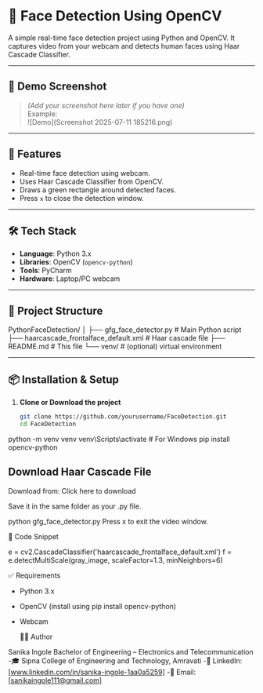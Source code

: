 # 🧠 Face Detection Using OpenCV

A simple real-time face detection project using Python and OpenCV. It captures video from your webcam and detects human faces using Haar Cascade Classifier.

---

## 📸 Demo Screenshot

> *(Add your screenshot here later if you have one)*  
> Example:  
> ![Demo](Screenshot 2025-07-11 185216.png)

---

## 🚀 Features

- Real-time face detection using webcam.
- Uses Haar Cascade Classifier from OpenCV.
- Draws a green rectangle around detected faces.
- Press `x` to close the detection window.

---

## 🛠️ Tech Stack

- **Language**: Python 3.x  
- **Libraries**: OpenCV (`opencv-python`)  
- **Tools**: PyCharm  
- **Hardware**: Laptop/PC webcam

---

## 📁 Project Structure

PythonFaceDetection/
│
├── gfg_face_detector.py # Main Python script
├── haarcascade_frontalface_default.xml # Haar cascade file
├── README.md # This file
└── venv/ # (optional) virtual environment

---

## 📦 Installation & Setup

1. **Clone or Download the project**
   ```bash
   git clone https://github.com/yourusername/FaceDetection.git
   cd FaceDetection
python -m venv venv
venv\Scripts\activate  # For Windows
pip install opencv-python

## Download Haar Cascade File

Download from:
Click here to download

Save it in the same folder as your .py file.

python gfg_face_detector.py
Press x to exit the video window.

🧠 Code Snippet

e = cv2.CascadeClassifier('haarcascade_frontalface_default.xml')
f = e.detectMultiScale(gray_image, scaleFactor=1.3, minNeighbors=6)

✅ Requirements

- Python 3.x
- OpenCV (install using pip install opencv-python)
- Webcam

  🙋‍♀️ Author
  
Sanika Ingole
Bachelor of Engineering – Electronics and Telecommunication
-🎓 Sipna College of Engineering and Technology, Amravati
-💼 LinkedIn: [www.linkedin.com/in/sanika-ingole-1aa0a5259]
-📧 Email: [sanikaingole111@gmail.com]





